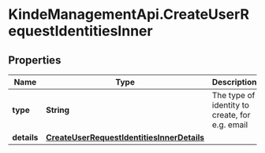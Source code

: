 # KindeManagementApi.CreateUserRequestIdentitiesInner

## Properties

Name | Type | Description | Notes
------------ | ------------- | ------------- | -------------
**type** | **String** | The type of identity to create, for e.g. email | [optional] 
**details** | [**CreateUserRequestIdentitiesInnerDetails**](CreateUserRequestIdentitiesInnerDetails.md) |  | [optional] 


